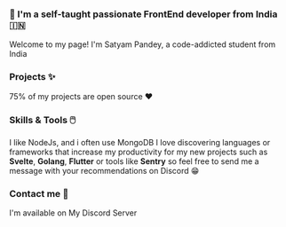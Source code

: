 ### 🤞 I'm a self-taught passionate FrontEnd developer from India 🇮🇳



Welcome to my page! I'm Satyam Pandey, a code-addicted student from India



### Projects ✨

75% of my projects are open source :heart: 


### Skills & Tools 🖱️

I like NodeJs, and i often use MongoDB 
I love discovering languages or frameworks that increase my productivity for my new projects such as **Svelte**, **Golang**, **Flutter** or tools like **Sentry** so feel free to send me a message with your recommendations on Discord 😁

### Contact me 🤝

I'm available on My Discord Server 





